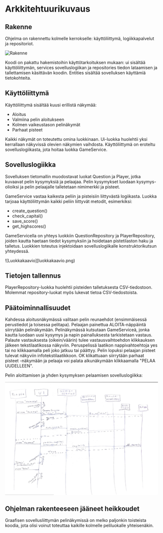 # Arkkitehtuurikuvaus

## Rakenne

Ohjelma on rakennettu kolmelle kerrokselle: käyttöliittymä, logiikkapalvelut ja repositoriot.

![Rakenne](../Kuvat/packing.png)

Koodi on pakattu hakemistoihin käyttötarkoituksen mukaan: ui sisältää käyttöliittymän, services sovelluslogiikan ja repositories tiedon lataamisen ja tallettamisen käsittävän koodin. Entities sisältää sovelluksen käyttämiä tietokohteita.

## Käyttöliittymä

Käyttöliittymä sisältää kuusi erillistä näkymää:
* Aloitus
* Valmiina pelin aloitukseen
* Kolmen vaikeustason pelinäkymät
* Parhaat pisteet

Kaikki näkymät on toteutettu omina luokkinaan. Ui-luokka huolehtii yksi kerrallaan näkyvissä olevien näkymien vaihdosta. Käyttöliittymä on eroteltu sovelluslogiikasta, jota hoitaa luokka GameService.

## Sovelluslogiikka

Sovelluksen tietomallin muodostavat luokat Question ja Player, jotka kuvaavat pelin kysymyksiä ja pelaajaa. Pelin kysymykset luodaan kysymys-olioiksi ja pelin pelaajalle talletetaan nimimerkki ja pisteet.

GameService vastaa kaikesta peliin ja pisteisiin liittyvästä logiikasta. Luokka tarjoaa käyttöliittymän kaikki peliin liittyvät metodit, esimerkiksi:
* create_question()
* check_capital()
* save_score()
* get_highscores()

GameServicella on yhteys luokkiin QuestionRepository ja PlayerRepository, joiden kautta haetaan tiedot kysymyksiin ja hoidetaan pistetilaston haku ja talletus. Luokkien toteutus injektoidaan sovelluslogiikalle konstruktorikutsun yhteydessä.

![Luokkakaavio][luokkakaavio.png)

## Tietojen tallennus

PlayerRepository-luokka huolehtii pisteiden talletuksesta CSV-tiedostoon. Molemmat repository-luokat myös lukevat tietoa CSV-tiedostoista.


## Päätoiminnallisuudet

Kahdessa aloitusnäkymässä valitaan pelin reunaehdot (ensimmäisessä perustiedot ja toisessa pelitapa). Pelaajan painettua ALOITA-näppäintä siirrytään pelinäkymään.  Pelinäkymässä kutsutaan GameServiceä, jonka kautta luodaan uusi kysymys ja napin painalluksesta tarkistetaan vastaus. Palaute vastauksesta (oikein/väärin) tulee vastausvaihtoehdon klikkauksen jälkeen tekstilaatikossa näkyviin. Peruspelissä laatikon nappivahtoehtoja yes tai no klikkaamalla peli joko jatkuu tai päättyy. Pelin lopuksi pelaajan pisteet tulevat näkyviin infotekstilaatikkoon. OK klikattuaan siirrytään parhaat pisteet -näkymään ja pelaaja voi palata alkunäkymään klikkaamalla "PELAA UUDELLEEN".

Pelin aloittamisen ja yhden kysymyksen pelaamisen sovelluslogiikka:

![Sovelluslogiikka](pelilogiikka.png)

## Ohjelman rakenteeseen jääneet heikkoudet

Graafisen sovellusliittymän pelinäkymissä on melko paljonkin toisteista koodia, jota olisi voinut toteuttaa kaikille kolmelle peliluokalle yhteisenäkin.
